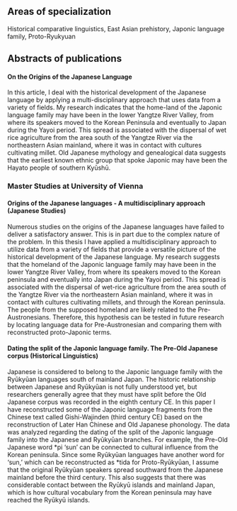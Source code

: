 ## Areas of specialization

Historical comparative linguistics, East Asian prehistory, Japonic language family, Proto-Ryukyuan

## Abstracts of publications

#### On the Origins of the Japanese Language

In this article, I deal with the historical development of the Japanese language by applying a multi-disciplinary approach that uses data from a variety of fields. My research indicates that the home-land of the Japonic language family may have been in the lower Yangtze River Valley, from where its speakers moved to the Korean Peninsula and eventually to Japan during the Yayoi period. This spread is associated with the dispersal of wet rice agriculture from the area south of the Yangtze River via the northeastern Asian mainland, where it was in contact with cultures cultivating millet. Old Japanese mythology and genealogical data suggests that the earliest known ethnic group that spoke Japonic may have been the Hayato people of southern Kyūshū.

### Master Studies at University of Vienna

#### Origins of the Japanese languages - A multidisciplinary approach (Japanese Studies)

Numerous studies on the origins of the Japanese languages have failed to deliver a satisfactory answer. This is in part due to the complex nature of the problem. In this thesis I have applied a multidisciplinary approach to utilize data from a variety of fields that provide a versatile picture of the historical development of the Japanese language. My research suggests that the homeland of the Japonic language family may have been in the lower Yangtze River Valley, from where its speakers moved to the Korean peninsula and eventually into Japan during the Yayoi period. This spread is associated with the dispersal of wet-rice agriculture from the area south of the Yangtze River via the northeastern Asian mainland, where it was in contact with cultures cultivating millets, and through the Korean peninsula. The people from the supposed homeland are likely related to the Pre-Austronesians. Therefore, this hypothesis can be tested in future research by locating language data for Pre-Austronesian and comparing them with reconstructed proto-Japonic terms.

#### Dating the split of the Japonic language family. The Pre-Old Japanese corpus (Historical Linguistics)

Japanese is considered to belong to the Japonic language family with the Ryūkyūan languages south of mainland Japan. The historic relationship between Japanese and Ryūkyūan is not fully understood yet, but researchers generally agree that they must have split before the Old Japanese corpus was recorded in the eighth century CE. In this paper I have reconstructed some of the Japonic language fragments from the Chinese text called Gishi-Wajinden (third century CE) based on the reconstruction of Later Han Chinese and Old Japanese phonology. The data was analyzed regarding the dating of the split of the Japonic language family into the Japanese and Ryūkyūan branches. For example, the Pre-Old Japanese word *pi ‘sun’ can be connected to cultural influence from the Korean peninsula. Since some Ryūkyūan languages have another word for ‘sun,’ which can be reconstructed as *tida for Proto-Ryūkyūan, I assume that the original Ryūkyūan speakers spread southward from the Japanese mainland before the third century. This also suggests that there was considerable contact between the Ryūkyū islands and mainland Japan, which is how cultural vocabulary from the Korean peninsula may have reached the Ryūkyū islands.
